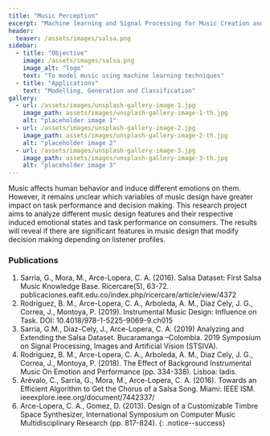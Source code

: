 ```yaml
---
title: "Music Perception"
excerpt: "Machine learning and Signal Processing for Music Creation and Understanding"
header:
  teaser: /assets/images/salsa.png
sidebar:
  - title: "Objective"
    image: /assets/images/salsa.png
    image_alt: "logo"
    text: "To model music using machine learning techniques"
  - title: "Applications"
    text: "Modelling, Generation and Classification"
gallery:
  - url: /assets/images/unsplash-gallery-image-1.jpg
    image_path: assets/images/unsplash-gallery-image-1-th.jpg
    alt: "placeholder image 1"
  - url: /assets/images/unsplash-gallery-image-2.jpg
    image_path: assets/images/unsplash-gallery-image-2-th.jpg
    alt: "placeholder image 2"
  - url: /assets/images/unsplash-gallery-image-3.jpg
    image_path: assets/images/unsplash-gallery-image-3-th.jpg
    alt: "placeholder image 3"
---
```


Music affects human behavior and induce different emotions on them. However, it remains unclear 
which variables of music design have greater impact on task performance and decision making. 
This research project aims to analyze different music design features and their respective induced 
emotional states and task performance on consumers. The results will reveal if there are significant 
features in music design that modify decision making depending on listener profiles. 


### Publications
1.	Sarria, G., Mora, M., Arce-Lopera, C. A. (2016). Salsa Dataset: First Salsa Music Knowledge Base. Ricercare(5), 63-72.  publicaciones.eafit.edu.co/index.php/ricercare/article/view/4372
2.  Rodriguez, B. M., Arce-Lopera, C. A., Arboleda, A. M., Diaz Cely, J. G., Correa, J., Montoya, P. (2019). Instrumental Music Design: Influence on Task. DOI: 10.4018/978-1-5225-9069-9.ch015
3.  Sarria, G.M., Diaz-Cely, J., Arce-Lopera, C. A. (2019) Analyzing and Extending the Salsa Dataset. Bucaramanga –Colombia. 2019 Symposium on Signal Processing, Images and Artificial Vision (STSIVA).
4.  Rodriguez, B. M., Arce-Lopera, C. A., Arboleda, A. M., Diaz Cely, J. G., Correa, J., Montoya, P. (2018). The Effect of Background Instrumental Music On Emotion and Performance (pp. 334-338). Lisboa: Iadis.
5.  Arévalo, C., Sarria, G., Mora, M., Arce-Lopera, C. A.  (2016). Towards an Efficient Algorithm to Get the Chorus of a Salsa Song. Miami: IEEE ISM. ieeexplore.ieee.org/document/7442337/
6.  Arce-Lopera, C. A., Gomez, D. (2013). Design of a Customizable Timbre Space Synthesizer, International Symposium on Computer Music Multidisciplinary Research (pp. 817-824).
{: .notice--success}
